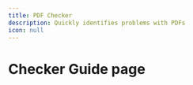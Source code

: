 ```yaml
---
title: PDF Checker
description: Quickly identifies problems with PDFs
icon: null
---
```


# Checker Guide page
